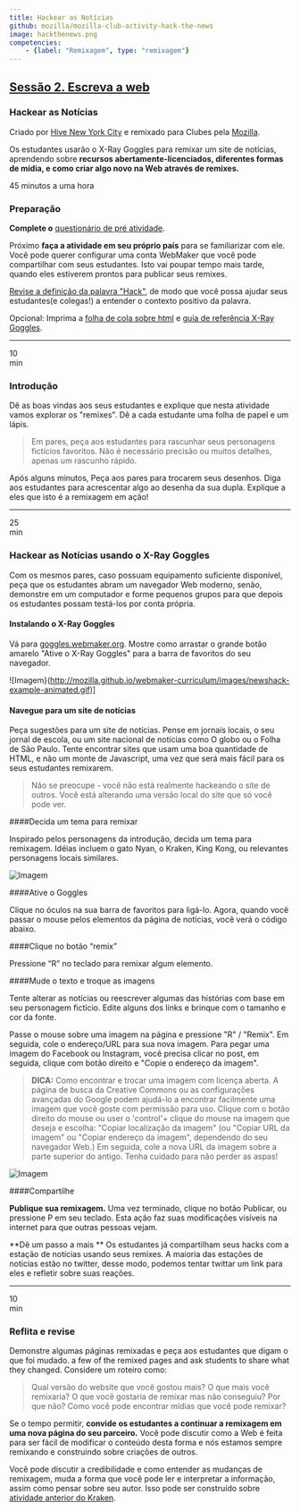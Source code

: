 ```yaml
---
title: Hackear as Notícias
github: mozilla/mozilla-club-activity-hack-the-news
image: hackthenews.png
competencies:
    - {label: "Remixagem", type: "remixagem"}
---
```


## [Sessão 2. Escreva a web](http://mozilla.github.io/webmaker-curriculum/WebLiteracyBasics-I/)

### Hackear as Notícias

Criado por [Hive New York City](http://hivenyc.org/) e remixado para Clubes pela [Mozilla](https://webmaker.org/mentor).


Os estudantes usarão o X-Ray Goggles para remixar um site de notícias, aprendendo sobre **recursos abertamente-licenciados, diferentes formas de mídia, e como criar algo novo na Web através de remixes.**

45 minutos a uma hora

### Preparação

**Complete o** [questionário de pré atividade](http://goo.gl/forms/Uua6yKIy5E).

Próximo **faça a atividade em seu próprio país** para se familiarizar com ele. Você pode querer configurar uma conta WebMaker que você pode compartilhar com seus estudantes. Isto vai poupar tempo mais tarde, quando eles estiverem prontos para publicar seus remixes.

[Revise a definição da palavra "Hack"](https://wiki.mozilla.org/Webmaker/Teach/Terminology#Hack), de modo que você possa ajudar seus estudantes(e colegas!) a entender o contexto positivo da palavra.

Opcional: Imprima a [folha de cola sobre html](https://mozteach.makes.org/thimble/html-cheatsheet) e [guia de referência X-Ray Goggles](https://mozteach.makes.org/thimble/xray-goggles-cheatsheet).

---

10<br>min

### Introdução

Dê as boas vindas aos seus estudantes e explique que nesta atividade vamos explorar os "remixes". 
Dê a cada estudante uma folha de papel e um lápis.

> Em pares, peça aos estudantes para rascunhar seus personagens fictícios favoritos. Não é necessário precisão ou muitos detalhes, apenas um rascunho rápido.

Após alguns minutos, Peça aos pares para trocarem seus desenhos. Diga aos estudantes para acrescentar algo ao desenha da sua dupla. Explique a eles que isto é a remixagem em ação!

---

25<br>min

### Hackear as Notícias usando o X-Ray Goggles

Com os mesmos pares, caso possuam equipamento suficiente disponível, peça que os estudantes abram um navegador Web moderno,  senão, demonstre em um computador e forme pequenos grupos para que depois os estudantes possam testá-los por conta própria.

#### Instalando o X-Ray Goggles

Vá para [goggles.webmaker.org](https://goggles.webmaker.org/). Mostre como arrastar o grande botão amarelo "Ative o X-Ray Goggles" para a barra de favoritos do seu navegador.

![Imagem}(http://mozilla.github.io/webmaker-curriculum/images/newshack-example-animated.gif)]

#### Navegue para um site de notícias


Peça sugestões para um site de notícias. Pense em jornais locais, o seu jornal de escola, ou um site nacional de notícias como O globo ou o Folha de São Paulo. Tente encontrar sites que usam uma boa quantidade de HTML, e não um monte de Javascript, uma vez que será mais fácil para os seus estudantes remixarem.

> Não se preocupe - você não está realmente hackeando o site de outros. Você está alterando uma versão local do site que só você pode ver.

####Decida um tema para remixar

Inspirado pelos personagens da introdução, decida um tema para remixagem. Idéias incluem o gato Nyan, o Kraken, King Kong, ou relevantes personagens locais similares. 

![Imagem](http://mozilla.github.io/webmaker-curriculum/images/newshack-example.png)

####Ative o Goggles

Clique no óculos na sua barra de favoritos para ligá-lo. Agora, quando você passar o mouse pelos elementos da página de notícias, você verá o código abaixo.

####Clique no botão “remix”

Pressione “R” no teclado para remixar algum elemento.

####Mude o texto e troque as imagens

Tente alterar as notícias ou reescrever algumas das histórias com base em seu personagem fictício. Edite alguns dos links e brinque com o tamanho e cor da fonte.

Passe o mouse sobre uma imagem na página e pressione "R" / "Remix". Em seguida, cole o endereço/URL para sua nova imagem. Para pegar uma imagem do Facebook ou Instagram, você precisa clicar no post, em seguida, clique com botão direito e "Copie o endereço da imagem".

> **DICA:** Como encontrar e trocar uma imagem com licença aberta. A página de busca da Creative Commons ou as configurações avançadas do Google podem ajudá-lo a encontrar facilmente uma imagem que você goste com permissão para uso. Clique com o botão direito do mouse ou user o 'control'+ clique do mouse na imagem que deseja e escolha: "Copiar localização da imagem" (ou "Copiar URL da imagem" ou "Copiar endereço da imagem", dependendo do seu navegador Web.) Em seguida, cole a nova URL da imagem sobre a parte superior do antigo. Tenha cuidado para não perder as aspas!

![Imagem](http://mozilla.github.io/webmaker-curriculum/images/newshack-example-2.png)

####Compartilhe

**Publique sua remixagem.** Uma vez terminado, clique no botão Publicar, ou pressione P em seu teclado. Esta ação faz suas modificações visíveis na internet para que outras pessoas vejam.

**Dê um passo a mais ** Os estudantes já compartilham seus hacks com a estação de notícias usando seus remixes. A maioria das estações de notícias estão no twitter, desse modo, podemos tentar twittar um link para eles e refletir sobre suas reações.

---

10<br>min

### Reflita e revise

Demonstre algumas páginas remixadas e peça aos estudantes que digam o que foi mudado. a few of the remixed pages and ask students to share what they changed. Considere um roteiro como:

> Qual versão do website que você gostou mais? O que mais você remixaria? O que você gostaria de remixar mas não conseguiu? Por que não? Como você pode encontrar mídias que você pode remixar?

Se o tempo permitir, **convide os estudantes a continuar a remixagem em uma nova página do seu parceiro.** Você pode discutir como a Web é feita para ser fácil de modificar o conteúdo desta forma e nós estamos sempre remixando e construindo sobre criações de outros.

Você pode discutir a credibilidade e como entender as mudanças de remixagem, muda a forma que você pode ler e interpretar a informação, assim como pensar sobre seu autor. Isso pode ser construído sobre [atividade anterior do Kraken](http://mozilla.github.io/webmaker-curriculum/WebLiteracyBasics-I/session01-kraken.html).